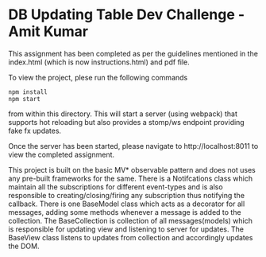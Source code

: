 DB Updating Table Dev Challenge - Amit Kumar
============================================

This assignment has been completed as per the guidelines mentioned in the index.html (which is now instructions.html) and pdf file.

To view the project, plese run the following commands

```
npm install
npm start
```

from within this directory.  This will start a server (using webpack)
that supports hot reloading but also provides a stomp/ws endpoint providing fake
fx updates.

Once the server has been started, please navigate to http://localhost:8011
to view the completed assignment.


This project is built on the basic MV* observable pattern and does not uses any pre-built 
frameworks for the same. 
There is a Notifcations class which maintain all the subscriptions for different event-types 
and is also responsible to creating/closing/firing any subscription thus notifying the callback.
There is one BaseModel class which acts as a decorator for all messages, adding some methods whenever
a message is added to the collection. 
The BaseCollection is collection of all messages(models) which is responsible for updating view and 
listening to server for updates.
The BaseView class listens to updates from collection and accordingly updates the DOM.